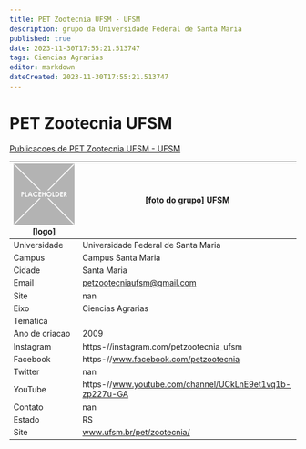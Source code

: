 ```yaml
---
title: PET Zootecnia UFSM - UFSM
description: grupo da Universidade Federal de Santa Maria
published: true
date: 2023-11-30T17:55:21.513747
tags: Ciencias Agrarias
editor: markdown
dateCreated: 2023-11-30T17:55:21.513747
---
```


# PET Zootecnia UFSM

[Publicacoes de PET Zootecnia UFSM - UFSM](/atividade/103PETZootecniaUFSMUFSM/feed.md)

| ![placeholder.png](/placeholder.png) [logo] | [foto do grupo] UFSM         |
| ------------------------------------------- | ------------------------------------------------- |
| Universidade                                | Universidade Federal de Santa Maria      |
| Campus                                      | Campus Santa Maria            |
| Cidade                                      | Santa Maria             |
| Email                                       | petzootecniaufsm@gmail.com             |
| Site                                        | nan              |
| Eixo                                        | Ciencias Agrarias              |
| Tematica                                    |           |
| Ano de criacao                              | 2009        |
| Instagram                                   | https-//instagram.com/petzootecnia_ufsm         |
| Facebook                                    | https-//www.facebook.com/petzootecnia          |
| Twitter                                     | nan           |
| YouTube                                     | https-//www.youtube.com/channel/UCkLnE9et1vq1b-zp227u-GA           |
| Contato                                     | nan         |
| Estado                                      |  RS            |
| Site                                        | www.ufsm.br/pet/zootecnia/ |
